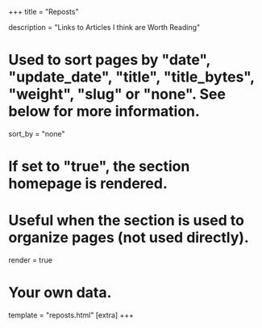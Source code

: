 +++
title = "Reposts"

description = "Links to Articles I think are Worth Reading"

# Used to sort pages by "date", "update_date", "title", "title_bytes", "weight", "slug" or "none". See below for more information.
sort_by = "none"

# If set to "true", the section homepage is rendered.
# Useful when the section is used to organize pages (not used directly).
render = true

# Your own data.
template = "reposts.html"
[extra]
+++
